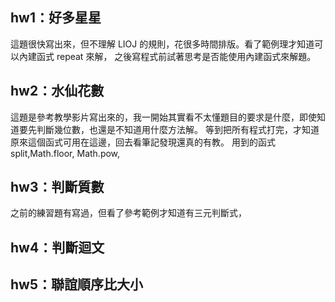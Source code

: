 ## hw1：好多星星
這題很快寫出來，但不理解 LIOJ 的規則，花很多時間排版。看了範例理才知道可以內建函式 repeat 來解，
之後寫程式前試著思考是否能使用內建函式來解題。

## hw2：水仙花數
這題是參考教學影片寫出來的，我一開始其實看不太懂題目的要求是什麼，即使知道要先判斷幾位數，也還是不知道用什麼方法解。
等到把所有程式打完，才知道原來這個函式可用在這邊，回去看筆記發現還真的有教。
用到的函式 split,Math.floor, Math.pow, 


## hw3：判斷質數
之前的練習題有寫過，但看了參考範例才知道有三元判斷式，


## hw4：判斷迴文

## hw5：聯誼順序比大小
